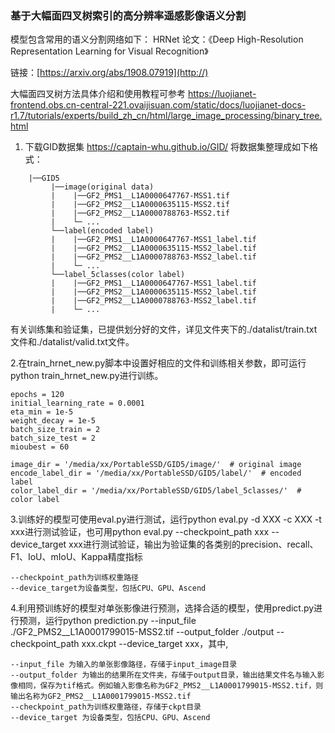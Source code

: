 ### 基于大幅面四叉树索引的高分辨率遥感影像语义分割

模型包含常用的语义分割网络如下：
HRNet
论文：《Deep High-Resolution Representation Learning for Visual Recognition》

链接：[https://arxiv.org/abs/1908.07919](http://)

大幅面四叉树方法具体介绍和使用教程可参考
https://luojianet-frontend.obs.cn-central-221.ovaijisuan.com/static/docs/luojianet-docs-r1.7/tutorials/experts/build_zh_cn/html/large_image_processing/binary_tree.html

1. 下载GID数据集
https://captain-whu.github.io/GID/
将数据集整理成如下格式：

```
    |──GID5 			
         |──image(original data)
         |    |──GF2_PMS1__L1A0000647767-MSS1.tif
         |    |──GF2_PMS2__L1A0000635115-MSS2.tif
         |    |──GF2_PMS2__L1A0000788763-MSS2.tif
         |    └─ ...
         └──label(encoded label)
         |    |──GF2_PMS1__L1A0000647767-MSS1_label.tif
         |    |──GF2_PMS2__L1A0000635115-MSS2_label.tif
         |    |──GF2_PMS2__L1A0000788763-MSS2_label.tif    
         |    └─ ...
         └──label_5classes(color label)
         |    |──GF2_PMS1__L1A0000647767-MSS1_label.tif
         |    |──GF2_PMS2__L1A0000635115-MSS2_label.tif
         |    |──GF2_PMS2__L1A0000788763-MSS2_label.tif    
         |    └─ ...
```

有关训练集和验证集，已提供划分好的文件，详见文件夹下的./datalist/train.txt文件和./datalist/valid.txt文件。

2.在train_hrnet_new.py脚本中设置好相应的文件和训练相关参数，即可运行python train_hrnet_new.py进行训练。

```
epochs = 120
initial_learning_rate = 0.0001
eta_min = 1e-5
weight_decay = 1e-5
batch_size_train = 2
batch_size_test = 2
mioubest = 60

image_dir = '/media/xx/PortableSSD/GID5/image/'  # original image
encode_label_dir = '/media/xx/PortableSSD/GID5/label/'  # encoded label
color_label_dir = '/media/xx/PortableSSD/GID5/label_5classes/'  # color label
```

3.训练好的模型可使用eval.py进行测试，运行python eval.py -d XXX -c XXX -t xxx进行测试验证，也可用python eval.py --checkpoint_path xxx --device_target xxx进行测试验证，输出为验证集的各类别的precision、recall、F1、IoU、mIoU、Kappa精度指标

```
--checkpoint_path为训练权重路径
--device_target为设备类型，包括CPU、GPU、Ascend
```

4.利用预训练好的模型对单张影像进行预测，选择合适的模型，使用predict.py进行预测，运行python prediction.py --input_file ./GF2_PMS2__L1A0001799015-MSS2.tif --output_folder ./output --checkpoint_path xxx.ckpt --device_target xxx，其中,

```
--input_file 为输入的单张影像路径，存储于input_image目录
--output_folder 为输出的结果所在文件夹，存储于output目录，输出结果文件名与输入影像相同，保存为tif格式。例如输入影像名称为GF2_PMS2__L1A0001799015-MSS2.tif，则输出名称为GF2_PMS2__L1A0001799015-MSS2.tif
--checkpoint_path为训练权重路径，存储于ckpt目录
--device_target 为设备类型，包括CPU、GPU、Ascend
```
